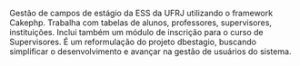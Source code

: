 Gestão de campos de estágio da ESS da UFRJ utilizando o framework Cakephp. Trabalha com tabelas de alunos, professores, supervisores, instituições. Inclui também um módulo de inscrição para o curso de Supervisores. É um reformulação do projeto dbestagio, buscando simplificar o desenvolvimento e avançar na gestão de usuários do sistema.